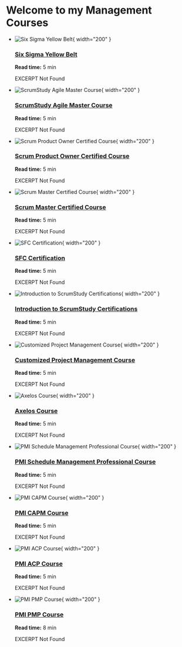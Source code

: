 # Welcome to my Management Courses

<div class="grid cards" markdown>



- ![Six Sigma Yellow Belt](../assets/images/pmlogy/pmc512-six-sigma-yellow-belt.jpg){ width="200" }

    ### [Six Sigma Yellow Belt](six-sigma-yellow-belt.md)
    
    **Read time:** 5 min
    
    EXCERPT Not Found


- ![ScrumStudy Agile Master Course](../assets/images/pmlogy/pmc511-scrumstudy-agile-master-certified.jpg){ width="200" }

    ### [ScrumStudy Agile Master Course](scrumStudy-agile-master-certified.md)
    
    **Read time:** 5 min
    
    EXCERPT Not Found
    
</div>

<div class="grid cards" markdown>



- ![Scrum Product Owner Certified Course](../assets/images/pmlogy/pmc510-scrumstudy-product-owner-certified.jpg){ width="200" }

    ### [Scrum Product Owner Certified Course](scrum-product-owner-certified.md)
    
    **Read time:** 5 min
    
    EXCERPT Not Found


- ![Scrum Master Certified Course](../assets/images/pmlogy/pmc509-scrum-master-certified.jpg){ width="200" }

    ### [Scrum Master Certified Course](scrum-master-certified.md)
    
    **Read time:** 5 min
    
    EXCERPT Not Found
    
</div>

<div class="grid cards" markdown>



- ![SFC Certification](../assets/images/pmlogy/pmc508-sfc-Certification.jpg){ width="200" }

    ### [SFC Certification](sfc-certification.md)
    
    **Read time:** 5 min
    
    EXCERPT Not Found


- ![Introduction to ScrumStudy Certifications](../assets/images/pmlogy/pmc507-intro-to-scrumstudy.jpg){ width="200" }

    ### [Introduction to ScrumStudy Certifications](intro-to-scrumstudy.md)
    
    **Read time:** 5 min
    
    EXCERPT Not Found
    
</div>

<div class="grid cards" markdown>



- ![Customized Project Management Course](../assets/images/pmlogy/pmc506-customized-pm.jpg){ width="200" }

    ### [Customized Project Management Course](customized-pm.md)
    
    **Read time:** 5 min
    
    EXCERPT Not Found


- ![Axelos Course](../assets/images/pmlogy/pmc505-prince2.jpg){ width="200" }

    ### [Axelos Course](prince2.md)
    
    **Read time:** 5 min
    
    EXCERPT Not Found
    
</div>

<div class="grid cards" markdown>



- ![PMI Schedule Management Professional Course](../assets/images/pmlogy/pmc504-pmi-sp.jpg){ width="200" }

    ### [PMI Schedule Management Professional Course](pmi-sp.md)
    
    **Read time:** 5 min
    
    EXCERPT Not Found


- ![PMI CAPM Course](../assets/images/pmlogy/pmc503-pmi-capm.jpg){ width="200" }

    ### [PMI CAPM Course](pmi-capm.md)
    
    **Read time:** 5 min
    
    EXCERPT Not Found
    
</div>

<div class="grid cards" markdown>



- ![PMI ACP Course](../assets/images/pmlogy/pmc502-pmi-acp.jpg){ width="200" }

    ### [PMI ACP Course](pmi-acp.md)
    
    **Read time:** 5 min
    
    EXCERPT Not Found


- ![PMI PMP Course](../assets/images/pmlogy/pmc501-pmi-pmp.jpg){ width="200" }

    ### [PMI PMP Course](pmi-pmp.md)
    
    **Read time:** 8 min
    
    EXCERPT Not Found
    
</div>
